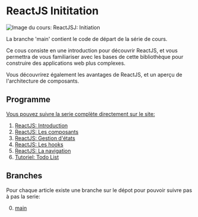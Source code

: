 # ReactJS Inititation

![Image du cours: ReactJSJ: Initiation](https://djemai-samy.com/blog/2.programmation/1.web/react/react-initiation/react-initiation.png)

La branche 'main' contient le code de départ de la série de cours.

Ce cous consiste en une introduction pour découvrir ReactJS, et vous permettra de vous familiariser avec les bases de cette bibliothèque pour construire des applications web plus complexes.

Vous découvrirez également les avantages de ReactJS, et un aperçu de l'architecture de composants.

## Programme

[Vous pouvez suivre la serie complète directement sur le site:](https://djemai-samy.com/posts/0.react-initiation)

1. [ReactJS: Introduction](https://djemai-samy.com/posts/1.react-introduction.article)
2. [ReactJS: Les composants](https://djemai-samy.com/posts/2.react-components.article)
3. [ReactJS: Gestion d'états](https://djemai-samy.com/posts/3.react-states.article)
4. [ReactJS: Les hooks](https://djemai-samy.com/posts/4.react-hooks.article)
5. [ReactJS: La navigation](https://djemai-samy.com/posts/5.react-navigation.article)
6. [Tutoriel: Todo List](https://djemai-samy.com/posts/6.react-todos.article)

## Branches

Pour chaque article existe une branche sur le dépot pour pouvoir suivre pas à pas la serie:

0. [main](https://github.com/Djemai-Samy/react-initiation)
